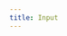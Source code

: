 ```yaml
---
title: Input
---
```


<script>
    export default {
        data() {
           return {
                model: "",
                model2: "",
                model3: "",
                pwd: "",
                textarea: "",
                modules: [
                {
                    key: "basic",
                    title: "基础用法",
                    source: 
                    `<ml-input v-model="model" placeholder="请输入内容"></ml-input>`
                },
                {
                    key: "disabled",
                    title: "禁用状态",
                    tips: "通过 <code>disabled</code> 属性指定是否禁用 input 组件",
                    source: `<ml-input v-model="model" placeholder="请输入内容" disabled></ml-input>`
                },
                {
                    key: "clearable",
                    title: "可清空",
                    tips: "使用 <code>clearable</code> 属性即可得到一个可清空的输入框",
                    source: `<ml-input v-model="model" placeholder="请输入内容" clearable></ml-input>`
                },
                {
                    key: "password",
                    title: "密码框",
                    tips: "使用 <code>show-password</code> 属性即可得到一个可切换显示隐藏的密码框",
                    source: `<ml-input type="password" v-model="model" show-password></ml-input>`
                },
                {
                    key: "textarea",
                    title: "文本域",
                    desc: "用于输入多行文本信息，通过将 type 属性的值指定为 textarea。",
                    tips: "文本域高度可通过 <code>rows<code> 属性控制",
                    source: `<ml-input type="textarea" v-model="textarea" placeholder="请输入内容"  :rows="2"></ml-input>`
                }
            ]
           }
        }
    }
</script>

<block title="Input 输入框" desc="通过鼠标或键盘输入字符" :modules="modules">
    <template slot="basic">
        <ml-input v-model="model" placeholder="请输入内容"></ml-input>
    </template>
    <template slot="disabled">
        <ml-input v-model="model2" placeholder="请输入内容" disabled></ml-input>
    </template>
    <template slot="clearable">
        <ml-input v-model="model3" placeholder="请输入内容" clearable></ml-input>
    </template>
     <template slot="password">
        <ml-input type="password" v-model="pwd" show-password></ml-input>
    </template>
    <template slot="textarea">
        <ml-input type="textarea" v-model="textarea" placeholder="请输入内容"  :rows="2"></ml-input>
    </template>
</block>

<style lang="scss">
 .ml-input {
     width: 240px;
 }
 .ml-textarea {
      width: 400px;
 }
</style>
